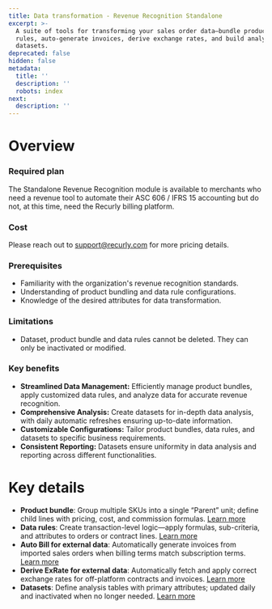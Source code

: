 ```yaml
---
title: Data transformation - Revenue Recognition Standalone
excerpt: >-
  A suite of tools for transforming your sales order data—bundle products, apply
  rules, auto-generate invoices, derive exchange rates, and build analysis
  datasets.
deprecated: false
hidden: false
metadata:
  title: ''
  description: ''
  robots: index
next:
  description: ''
---
```

# Overview

### Required plan

The Standalone Revenue Recognition module is available to merchants who need a revenue tool to automate their ASC 606 / IFRS 15 accounting but do not, at this time, need the Recurly billing platform.

### Cost

Please reach out to [support@recurly.com](mailto:support@recurly.com) for more pricing details.

### Prerequisites

* Familiarity with the organization's revenue recognition standards.
* Understanding of product bundling and data rule configurations.
* Knowledge of the desired attributes for data transformation.

### Limitations

* Dataset, product bundle and data rules cannot be deleted. They can only be inactivated or modified.

### Key benefits

* **Streamlined Data Management:** Efficiently manage product bundles, apply customized data rules, and analyze data for accurate revenue recognition.
* **Comprehensive Analysis:** Create datasets for in-depth data analysis, with daily automatic refreshes ensuring up-to-date information.
* **Customizable Configurations:** Tailor product bundles, data rules, and datasets to specific business requirements.
* **Consistent Reporting:** Datasets ensure uniformity in data analysis and reporting across different functionalities.

# Key details

* **Product bundle**: Group multiple SKUs into a single “Parent” unit; define child lines with pricing, cost, and commission formulas. [Learn more](product-bundle-sa)
* **Data rules**: Create transaction-level logic—apply formulas, sub-criteria, and attributes to orders or contract lines. [Learn more](data-rules-sa)
* **Auto Bill for external data**: Automatically generate invoices from imported sales orders when billing terms match subscription terms. [Learn more](autobill-for-external-data-sa)
* **Derive ExRate for external data**: Automatically fetch and apply correct exchange rates for off-platform contracts and invoices. [Learn more](derive-exrate-for-external-data-sa)
* **Datasets**: Define analysis tables with primary attributes; updated daily and inactivated when no longer needed. [Learn more](datasets-sa)